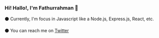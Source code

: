 ### Hi! Hallo!, I'm Fathurrahman 👋

⚫ Currently, I'm focus in Javascript like a Node.js, Express.js, React, etc.


⚫ You can reach me on [Twitter](https://twitter.com/fathur04_)

